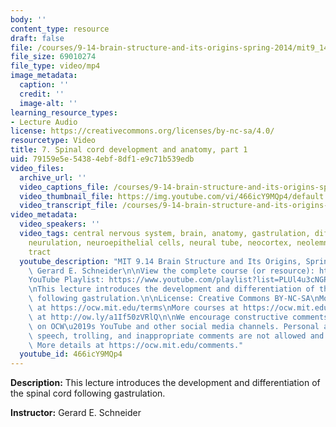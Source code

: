 ```yaml
---
body: ''
content_type: resource
draft: false
file: /courses/9-14-brain-structure-and-its-origins-spring-2014/mit9_14s14_lec07_360p_16_9.mp4
file_size: 69010274
file_type: video/mp4
image_metadata:
  caption: ''
  credit: ''
  image-alt: ''
learning_resource_types:
- Lecture Audio
license: https://creativecommons.org/licenses/by-nc-sa/4.0/
resourcetype: Video
title: 7. Spinal cord development and anatomy, part 1
uid: 79159e5e-5438-4ebf-8df1-e9c71b539edb
video_files:
  archive_url: ''
  video_captions_file: /courses/9-14-brain-structure-and-its-origins-spring-2014/mit9_14s14_lec07_captions.vtt
  video_thumbnail_file: https://img.youtube.com/vi/466icY9MQp4/default.jpg
  video_transcript_file: /courses/9-14-brain-structure-and-its-origins-spring-2014/mit9_14s14_lec07_transcript.pdf
video_metadata:
  video_speakers: ''
  video_tags: central nervous system, brain, anatomy, gastrulation, differentiation,
    neurulation, neuroepithelial cells, neural tube, neocortex, neolemniscus, corticospinal
    tract
  youtube_description: "MIT 9.14 Brain Structure and Its Origins, Spring 2014\nInstructor:\
    \ Gerard E. Schneider\n\nView the complete course (or resource): https://ocw.mit.edu/9-14S14\n\
    YouTube Playlist: https://www.youtube.com/playlist?list=PLUl4u3cNGP62ABe0O-0qtaHHxyKQi1ZwR\n\
    \nThis lecture introduces the development and differentiation of the spinal cord\
    \ following gastrulation.\n\nLicense: Creative Commons BY-NC-SA\nMore information\
    \ at https://ocw.mit.edu/terms\nMore courses at https://ocw.mit.edu\nSupport OCW\
    \ at http://ow.ly/a1If50zVRlQ\n\nWe encourage constructive comments and discussion\
    \ on OCW\u2019s YouTube and other social media channels. Personal attacks, hate\
    \ speech, trolling, and inappropriate comments are not allowed and may be removed.\
    \ More details at https://ocw.mit.edu/comments."
  youtube_id: 466icY9MQp4
---
```

**Description:** This lecture introduces the development and differentiation of the spinal cord following gastrulation.

**Instructor:** Gerard E. Schneider